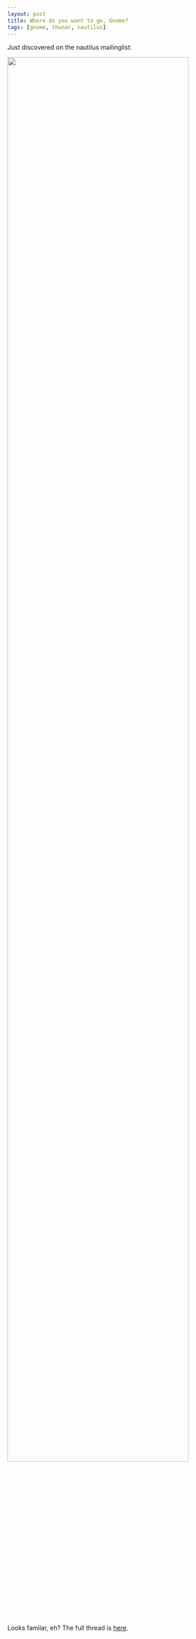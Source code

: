 ```yaml
---
layout: post
title: Where do you want to go, Gnome?
tags: [gnome, thunar, nautilus]
---
```


Just discovered on the nautilus mailinglist:

<a href="http://www.jamiemcc.pwp.blueyonder.co.uk/nautilus-places.png"><img src="http://www.jamiemcc.pwp.blueyonder.co.uk/nautilus-places.png" border="0" width="90%" /></a>

Looks familar, eh? The full thread is <a href="http://mail.gnome.org/archives/nautilus-list/2005-June/msg00185.html">here</a>.


